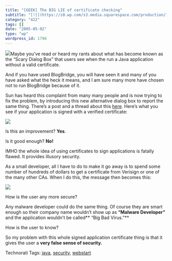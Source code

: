 ```yaml
---
title: "[GEEK] The BIG LIE of certificate checking"
subtitle: "[![](https://i0.wp.com/s3.media.squarespace.com/production/1075723/12829350/weblogs/archives/Screens..."
category: "422"
tags: []
date: "2005-05-02"
type: "wp"
wordpress_id: 1796
---
```

[![](https://i0.wp.com/s3.media.squarespace.com/production/1075723/12829350/weblogs/archives/Screenshot-1.png?resize=250%2C250)](https://i0.wp.com/s3.media.squarespace.com/production/1075723/12829350/weblogs/archives/Screenshot-1.png)Maybe you’ve read or heard my rants about what has become known as the “Scary Dialog Box” that users see when the run a Java application without a valid certificate.

And if you have used BlogBridge, you will have seen it and many of you have asked what the heck it means, and I am sure many more have chosen not to run BlogBridge because of it.

Sun has heard this complaint from many many people and is now trying to fix the problem, by introducing this new alternative dialog box to report the same thing. There’s a post and a thread about this [here](http://weblogs.java.net/blog/stanleyh/archive/2005/04/deployment_good_1.html). Here’s what you see if your application is signed with a verified certificate: 

[![](https://i0.wp.com/weblogs.java.net/blog/stanleyh/archive/goodbye_scary_dialog_box/security_warning_self_signed.jpg?resize=250%2C250)](https://i0.wp.com/weblogs.java.net/blog/stanleyh/archive/goodbye_scary_dialog_box/security_warning_self_signed.jpg)

Is this an improvement? **Yes**.

Is it good enough? **No!**

IMHO the whole idea of using certificates to sign applications is fatally flawed. It provides illusory security. 

As a small developer, all I have to do to make it go away is to spend some number of hundreds of dollars to get a certificate from Verisign or one of the many other CAs. When I do this, the message then becomes this: 

[![](https://i0.wp.com/weblogs.java.net/blog/stanleyh/archive/goodbye_scary_dialog_box/security_warning_signed.jpg?resize=250%2C250)](https://i0.wp.com/weblogs.java.net/blog/stanleyh/archive/goodbye_scary_dialog_box/security_warning_signed.jpg)

How is the user any more secure? 

Any malware developer could do the same thing. Of course they are smart enough so their company name wouldn’t show up as **“Malware Developer”** and the application wouldn’t be called** “Big Bad Virus.”**

How is the user to know?

So my problem with this whole signed application certificate thing is that it gives the user a **very false sense of security.**

Technorati Tags: [java](http://technorati.com/tag/java), [security](http://technorati.com/tag/security), [webstart](http://technorati.com/tag/webstart)